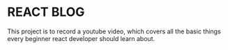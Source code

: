 # REACT BLOG


This project is to record a youtube video, which covers all the basic things every beginner react developer should learn about.
